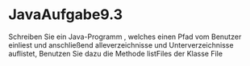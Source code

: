 # JavaAufgabe9.3

Schreiben Sie ein Java-Programm , welches einen Pfad vom Benutzer einliest und anschließend alleverzeichnisse und Unterverzeichnisse auflistet, Benutzen Sie dazu die Methode listFiles der Klasse File 
